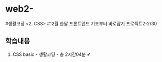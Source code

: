 # web2-
#생활코딩 <2. CSS>
#12월 한달 프론트앤드 기초부터 바로잡기 프로젝트2-2/30

## 학습내용

1. CSS basic - 생활코딩 - 총 2시간04분 ✔
